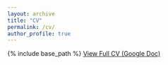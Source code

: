 ```yaml
---
layout: archive
title: "CV"
permalink: /cv/
author_profile: true
---
```

{% include base_path %}
<a href="https://docs.google.com/document/d/1Mndv6ZTSUXTpm0GEMDLeL1c7mdpGmSMvqs4Vk6foDeA/edit?usp=sharing" class="btn btn--primary" target="_blank">View Full CV (Google Doc)</a>
